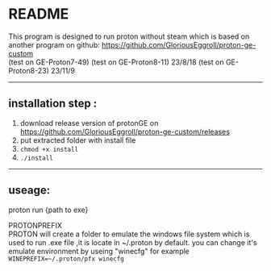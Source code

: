 # README
This program is designed to run proton without steam which is  based on another program on github: https://github.com/GloriousEggroll/proton-ge-custom  
(test on GE-Proton7-49) 
(test on GE-Proton8-11) 23/8/18 
(test on GE-Proton8-23) 23/11/9 


---

## installation step :
1. download release  version of protonGE on https://github.com/GloriousEggroll/proton-ge-custom/releases 
2. put extracted folder with install file
3. `chmod +x install`
4. `./install`

---
## useage:
proton run {path to exe} 

PROTONPREFIX  
PROTON will create a folder to  emulate the windows file system which is used to run .exe file ,it is locate in ~/.proton by default.
you can change it's emulate environment by useing "winecfg" for example `WINEPREFIX=~/.proton/pfx winecfg`
